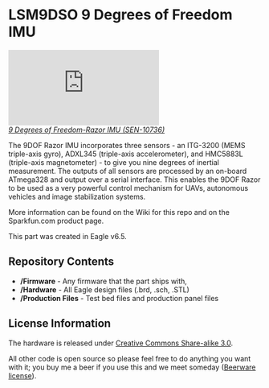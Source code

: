 LSM9DSO  9 Degrees of Freedom IMU
======================================

[![9DOF IMU](http://www.hostingpics.net/viewer.php?id=875364imu9doflsm9ds0stmicroelectronics.jpg)  
*9 Degrees of Freedom-Razor IMU (SEN-10736)*](https://www.sparkfun.com/products/10736)

The 9DOF Razor IMU incorporates three sensors - an ITG-3200 (MEMS triple-axis gyro), ADXL345 (triple-axis accelerometer), and HMC5883L (triple-axis magnetometer) - 
to give you nine degrees of inertial measurement. 
The outputs of all sensors are processed by an on-board ATmega328 and output over a serial interface. This enables the 9DOF Razor to be used as a very powerful control mechanism for UAVs, 
autonomous vehicles and image stabilization systems.

More information can be found on the Wiki for this repo and on the Sparkfun.com product page. 

This part was created in Eagle v6.5.

Repository Contents
-------------------
* **/Firmware** - Any firmware that the part ships with, 
* **/Hardware** - All Eagle design files (.brd, .sch, .STL)
* **/Production Files** - Test bed files and production panel files

License Information
-------------------
The hardware is released under [Creative Commons Share-alike 3.0](http://creativecommons.org/licenses/by-sa/3.0/).  

All other code is open source so please feel free to do anything you want with it; you buy me a beer if you use this 
and we meet someday ([Beerware license](http://en.wikipedia.org/wiki/Beerware)).



